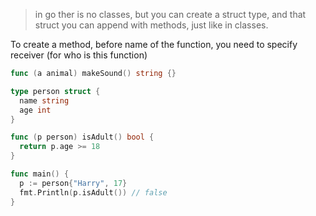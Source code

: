 > in go ther is no classes, but you can create a struct type, and that struct you can append with methods, just like in classes.  

To create a method, before name of the function, you need to specify receiver (for who is this function)
```go
func (a animal) makeSound() string {}
```

```go
type person struct {
  name string
  age int
}

func (p person) isAdult() bool {
  return p.age >= 18
}

func main() {
  p := person{"Harry", 17}
  fmt.Println(p.isAdult()) // false
}
```
